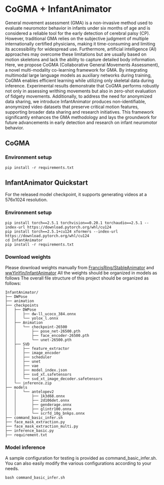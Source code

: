 # CoGMA + InfantAnimator
General movement assessment (GMA) is a non-invasive method used to evaluate neuromotor behavior in infants under six months of age and is considered a reliable tool for the early detection of cerebral palsy (CP). However, traditional GMA relies on the subjective judgment of multiple internationally certified physicians, making it time-consuming and limiting its accessibility for widespread use. Furthermore, artificial intelligence (AI) approaches may overcome these limitations but are usually based on motion skeletons and lack the ability to capture detailed body information. Here, we propose CoGMA (Collaborative General Movements Assessment), a novel multi-modality co-learning framework for GMA. By integrating multimodal large language models as auxiliary networks during training, CoGMA enables efficient learning while utilizing only skeletal data during inference. Experimental results demonstrate that CoGMA performs robustly not only in assessing writhing movements but also in zero-shot evaluation of fidgety movements. Additionally, to address the need for anonymized data sharing, we introduce InfantAnimator produces non-identifiable, anonymized video datasets that preserve critical motion features, supporting broader data sharing and research initiatives. This framework significantly enhances the GMA methodology and lays the groundwork for future advancements in early detection and research on infant neuromotor behavior.
## CoGMA
### Environment setup
```
pip install -r requirements.txt
```
## InfantAnimator Quickstart
For the released model checkpoint, it supports generating videos at a 576x1024 resolution.
### Environment setup
```
pip install torch==2.5.1 torchvision==0.20.1 torchaudio==2.5.1 --index-url https://download.pytorch.org/whl/cu124
pip install torch==2.5.1+cu124 xformers --index-url https://download.pytorch.org/whl/cu124
cd InfantAnimator
pip install -r requirements.txt
```
### Download weights
Please download weights manually from [FrancisRing/StableAnimator](https://huggingface.co/FrancisRing/StableAnimator) and [wwYinYin/InfantAnimator](https://huggingface.co/wwYinYin/InfantAnimator)
All the weights should be organized in models as follows The overall file structure of this project should be organized as follows:
```
InfantAnimator/
├── DWPose
├── animation
├── checkpoints
│   ├── DWPose
│   │   ├── dw-ll_ucoco_384.onnx
│   │   └── yolox_l.onnx
│   ├── Animation
│   │   └── checkpoint-26500
│   │       ├── pose_net-26500.pth
│   │       ├── face_encoder-26500.pth
│   │       └── unet-26500.pth
│   ├── SVD
│   │   ├── feature_extractor
│   │   ├── image_encoder
│   │   ├── scheduler
│   │   ├── unet
│   │   ├── vae
│   │   ├── model_index.json
│   │   ├── svd_xt.safetensors
│   │   └── svd_xt_image_decoder.safetensors
│   └── inference.zip
├── models
│   │   └── antelopev2
│   │       ├── 1k3d68.onnx
│   │       ├── 2d106det.onnx
│   │       ├── genderage.onnx
│   │       ├── glintr100.onnx
│   │       └── scrfd_10g_bnkps.onnx
├── command_basic_infer.sh
├── face_mask_extraction.py
├── face_mask_extraction_multi.py
├── inference_basic.py
├── requirement.txt
```
### Model inference
A sample configuration for testing is provided as command_basic_infer.sh. You can also easily modify the various configurations according to your needs.
```
bash command_basic_infer.sh
```
